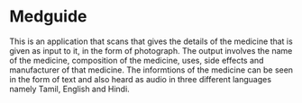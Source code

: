 # Medguide
This is an application that scans that gives the details of the medicine that is given as input to it, in the form of photograph. 
The output involves the name of the medicine, composition of the medicine, uses, side effects and manufacturer of that medicine.
The informtions of the medicine can be seen in the form of text and also heard as audio in three different languages namely Tamil, English and Hindi.
